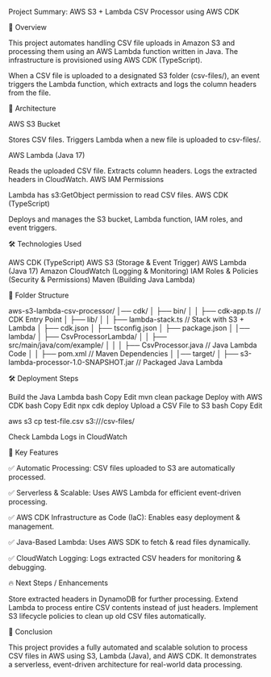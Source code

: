 Project Summary: AWS S3 + Lambda CSV Processor using AWS CDK

📌 Overview

This project automates handling CSV file uploads in Amazon S3 and processing them using an AWS Lambda function written in Java. The infrastructure is provisioned using AWS CDK (TypeScript).

When a CSV file is uploaded to a designated S3 folder (csv-files/), an event triggers the Lambda function, which extracts and logs the column headers from the file.

🚀 Architecture

AWS S3 Bucket

Stores CSV files.
Triggers Lambda when a new file is uploaded to csv-files/.

AWS Lambda (Java 17)

Reads the uploaded CSV file.
Extracts column headers.
Logs the extracted headers in CloudWatch.
AWS IAM Permissions

Lambda has s3:GetObject permission to read CSV files.
AWS CDK (TypeScript)

Deploys and manages the S3 bucket, Lambda function, IAM roles, and event triggers.

🛠️ Technologies Used

AWS CDK (TypeScript)
AWS S3 (Storage & Event Trigger)
AWS Lambda (Java 17)
Amazon CloudWatch (Logging & Monitoring)
IAM Roles & Policies (Security & Permissions)
Maven (Building Java Lambda)


📂 Folder Structure

aws-s3-lambda-csv-processor/
│── cdk/
│   ├── bin/
│   │    ├── cdk-app.ts  // CDK Entry Point
│   ├── lib/
│   │    ├── lambda-stack.ts  // Stack with S3 + Lambda
│   ├── cdk.json
│   ├── tsconfig.json
│   ├── package.json
│
│── lambda/
│   ├── CsvProcessorLambda/
│   │   ├── src/main/java/com/example/
│   │   │   ├── CsvProcessor.java  // Java Lambda Code
│   │   ├── pom.xml  // Maven Dependencies
│
│── target/
│   ├── s3-lambda-processor-1.0-SNAPSHOT.jar  // Packaged Java Lambda


🛠️ Deployment Steps

Build the Java Lambda
bash
Copy
Edit
mvn clean package
Deploy with AWS CDK
bash
Copy
Edit
npx cdk deploy
Upload a CSV File to S3
bash
Copy
Edit

aws s3 cp test-file.csv s3://<your-bucket-name>/csv-files/

Check Lambda Logs in CloudWatch

📌 Key Features

✅ Automatic Processing: CSV files uploaded to S3 are automatically processed.

✅ Serverless & Scalable: Uses AWS Lambda for efficient event-driven processing.

✅ AWS CDK Infrastructure as Code (IaC): Enables easy deployment & management.

✅ Java-Based Lambda: Uses AWS SDK to fetch & read files dynamically.

✅ CloudWatch Logging: Logs extracted CSV headers for monitoring & debugging.

🔥 Next Steps / Enhancements

Store extracted headers in DynamoDB for further processing.
Extend Lambda to process entire CSV contents instead of just headers.
Implement S3 lifecycle policies to clean up old CSV files automatically.

🎯 Conclusion

This project provides a fully automated and scalable solution to process CSV files in AWS using S3, Lambda (Java), and AWS CDK. 
It demonstrates a serverless, event-driven architecture for real-world data processing.
